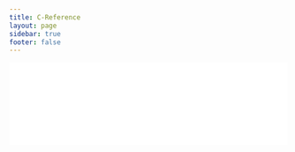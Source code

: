 ```yaml
---
title: C-Reference
layout: page
sidebar: true
footer: false
---
```


<iframe src="/c-reference/globals_enum.html" style="width: 100%; height: calc(100vh - var(--vp-nav-height)); border: 0px;"></iframe>
